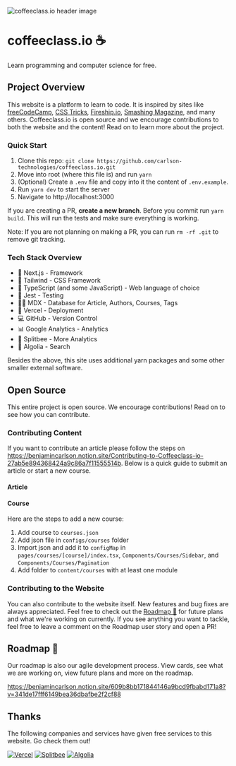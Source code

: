 ![coffeeclass.io header image](/public/github/readme.png)

# coffeeclass.io ☕

Learn programming and computer science for free.

## Project Overview

This website is a platform to learn to code. It is inspired by sites like [freeCodeCamp](https://www.freecodecamp.org), [CSS Tricks](https://css-tricks.com), [Fireship.io](https://fireship.io), [Smashing Magazine](https://www.smashingmagazine.com), and many others. Coffeeclass.io is open source and we encourage contributions to both the website and the content! Read on to learn more about the project.

### Quick Start

1. Clone this repo: `git clone https://github.com/carlson-technologies/coffeeclass.io.git`
2. Move into root (where this file is) and run `yarn`
3. (Optional) Create a `.env` file and copy into it the content of `.env.example`.
4. Run `yarn dev` to start the server
5. Navigate to http://localhost:3000

If you are creating a PR, **create a new branch**. Before you commit run `yarn build`. This will run the tests and make sure everything is working.

Note: If you are not planning on making a PR, you can run `rm -rf .git` to remove git tracking.

### Tech Stack Overview

- 🚀 Next.js - Framework
- 🎨 Tailwind - CSS Framework
- 📜 TypeScript (and some JavaScript) - Web language of choice
- 🧪 Jest - Testing
- ✍🏼 MDX - Database for Article, Authors, Courses, Tags
- 🔺 Vercel - Deployment
- 💻 GitHub - Version Control
- 📊 Google Analytics - Analytics
- 🐝 Splitbee - More Analytics
- 🔎 Algolia - Search

Besides the above, this site uses additional yarn packages and some other smaller external software.

## Open Source

This entire project is open source. We encourage contributions! Read on to see how you can contribute.

### Contributing Content

If you want to contribute an article please follow the steps on https://benjamincarlson.notion.site/Contributing-to-Coffeeclass-io-27ab5e894368424a9c86a7f11555514b. Below is a quick guide to submit an article or start a new course.

#### Article

#### Course

Here are the steps to add a new course:

1. Add course to `courses.json`
2. Add json file in `configs/courses` folder
3. Import json and add it to `configMap` in `pages/courses/[course]/index.tsx`, `Components/Courses/Sidebar`, and `Components/Courses/Pagination`
4. Add folder to `content/courses` with at least one module

### Contributing to the Website

You can also contribute to the website itself. New features and bug fixes are always appreciated. Feel free to check out the [Roadmap 🚗](https://benjamincarlson.notion.site/609b8bb171844146a9bcd9fbabd171a8?v=341de17fff6149bea36dbafbe2f2cf88) for future plans and what we're working on currently. If you see anything you want to tackle, feel free to leave a comment on the Roadmap user story and open a PR!

## Roadmap 🚗

Our roadmap is also our agile development process. View cards, see what we are working on, view future plans and more on the roadmap.

https://benjamincarlson.notion.site/609b8bb171844146a9bcd9fbabd171a8?v=341de17fff6149bea36dbafbe2f2cf88

## Thanks

The following companies and services have given free services to this website. Go check them out!

[![Vercel](/public/github/vercel.png)](https://vercel.com/?utm_source=carlson-technologies&utm_campaign=oss)
[![Splitbee](/public/github/splitbee.png)](https://splitbee.io)
[![Algolia](/public/github/algolia.png)](https://www.algolia.com)
